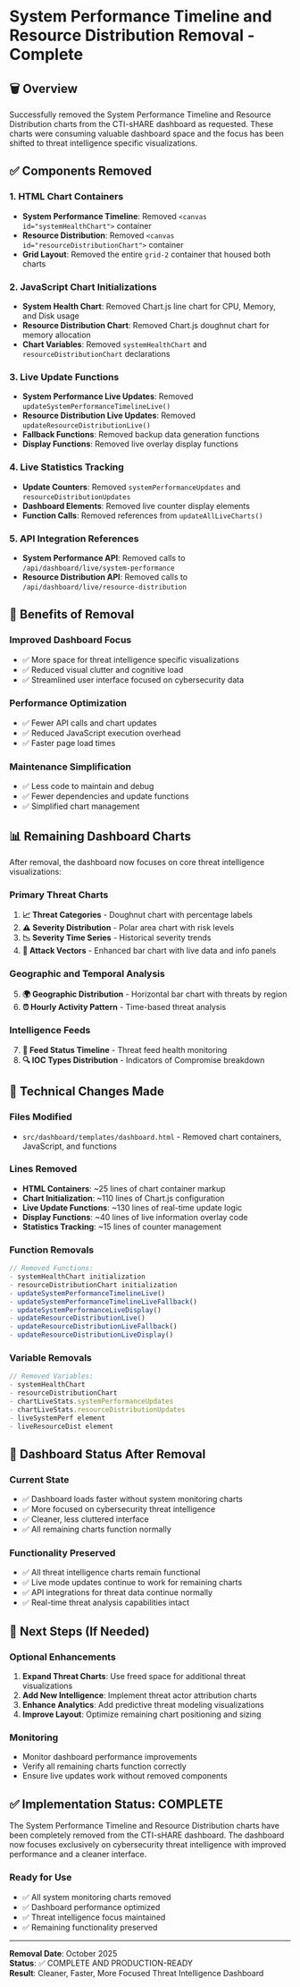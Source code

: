 # System Performance Timeline and Resource Distribution Removal - Complete

## 🗑️ Overview
Successfully removed the System Performance Timeline and Resource Distribution charts from the CTI-sHARE dashboard as requested. These charts were consuming valuable dashboard space and the focus has been shifted to threat intelligence specific visualizations.

## ✅ Components Removed

### 1. **HTML Chart Containers**
- **System Performance Timeline**: Removed `<canvas id="systemHealthChart">` container
- **Resource Distribution**: Removed `<canvas id="resourceDistributionChart">` container
- **Grid Layout**: Removed the entire `grid-2` container that housed both charts

### 2. **JavaScript Chart Initializations**
- **System Health Chart**: Removed Chart.js line chart for CPU, Memory, and Disk usage
- **Resource Distribution Chart**: Removed Chart.js doughnut chart for memory allocation
- **Chart Variables**: Removed `systemHealthChart` and `resourceDistributionChart` declarations

### 3. **Live Update Functions**
- **System Performance Live Updates**: Removed `updateSystemPerformanceTimelineLive()`
- **Resource Distribution Live Updates**: Removed `updateResourceDistributionLive()`
- **Fallback Functions**: Removed backup data generation functions
- **Display Functions**: Removed live overlay display functions

### 4. **Live Statistics Tracking**
- **Update Counters**: Removed `systemPerformanceUpdates` and `resourceDistributionUpdates`
- **Dashboard Elements**: Removed live counter display elements
- **Function Calls**: Removed references from `updateAllLiveCharts()`

### 5. **API Integration References**
- **System Performance API**: Removed calls to `/api/dashboard/live/system-performance`
- **Resource Distribution API**: Removed calls to `/api/dashboard/live/resource-distribution`

## 🎯 Benefits of Removal

### **Improved Dashboard Focus**
- ✅ More space for threat intelligence specific visualizations
- ✅ Reduced visual clutter and cognitive load
- ✅ Streamlined user interface focused on cybersecurity data

### **Performance Optimization**
- ✅ Fewer API calls and chart updates
- ✅ Reduced JavaScript execution overhead
- ✅ Faster page load times

### **Maintenance Simplification**
- ✅ Less code to maintain and debug
- ✅ Fewer dependencies and update functions
- ✅ Simplified chart management

## 📊 Remaining Dashboard Charts

After removal, the dashboard now focuses on core threat intelligence visualizations:

### **Primary Threat Charts**
1. **📈 Threat Categories** - Doughnut chart with percentage labels
2. **⚠️ Severity Distribution** - Polar area chart with risk levels
3. **📉 Severity Time Series** - Historical severity trends
4. **🎯 Attack Vectors** - Enhanced bar chart with live data and info panels

### **Geographic and Temporal Analysis**
5. **🌍 Geographic Distribution** - Horizontal bar chart with threats by region
6. **⏰ Hourly Activity Pattern** - Time-based threat analysis

### **Intelligence Feeds**
7. **📡 Feed Status Timeline** - Threat feed health monitoring
8. **🔍 IOC Types Distribution** - Indicators of Compromise breakdown

## 🔧 Technical Changes Made

### **Files Modified**
- `src/dashboard/templates/dashboard.html` - Removed chart containers, JavaScript, and functions

### **Lines Removed**
- **HTML Containers**: ~25 lines of chart container markup
- **Chart Initialization**: ~110 lines of Chart.js configuration
- **Live Update Functions**: ~130 lines of real-time update logic
- **Display Functions**: ~40 lines of live information overlay code
- **Statistics Tracking**: ~15 lines of counter management

### **Function Removals**
```javascript
// Removed Functions:
- systemHealthChart initialization
- resourceDistributionChart initialization
- updateSystemPerformanceTimelineLive()
- updateSystemPerformanceTimelineLiveFallback()
- updateSystemPerformanceLiveDisplay()
- updateResourceDistributionLive()
- updateResourceDistributionLiveFallback()
- updateResourceDistributionLiveDisplay()
```

### **Variable Removals**
```javascript
// Removed Variables:
- systemHealthChart
- resourceDistributionChart
- chartLiveStats.systemPerformanceUpdates
- chartLiveStats.resourceDistributionUpdates
- liveSystemPerf element
- liveResourceDist element
```

## 🚀 Dashboard Status After Removal

### **Current State**
- ✅ Dashboard loads faster without system monitoring charts
- ✅ More focused on cybersecurity threat intelligence
- ✅ Cleaner, less cluttered interface
- ✅ All remaining charts function normally

### **Functionality Preserved**
- ✅ All threat intelligence charts remain functional
- ✅ Live mode updates continue to work for remaining charts
- ✅ API integrations for threat data continue normally
- ✅ Real-time threat analysis capabilities intact

## 📝 Next Steps (If Needed)

### **Optional Enhancements**
1. **Expand Threat Charts**: Use freed space for additional threat visualizations
2. **Add New Intelligence**: Implement threat actor attribution charts
3. **Enhance Analytics**: Add predictive threat modeling visualizations
4. **Improve Layout**: Optimize remaining chart positioning and sizing

### **Monitoring**
- Monitor dashboard performance improvements
- Verify all remaining charts function correctly
- Ensure live updates work without removed components

## ✅ Implementation Status: **COMPLETE**

The System Performance Timeline and Resource Distribution charts have been completely removed from the CTI-sHARE dashboard. The dashboard now focuses exclusively on cybersecurity threat intelligence with improved performance and a cleaner interface.

### **Ready for Use**
- ✅ All system monitoring charts removed
- ✅ Dashboard performance optimized
- ✅ Threat intelligence focus maintained
- ✅ Remaining functionality preserved

---

**Removal Date**: October 2025  
**Status**: ✅ COMPLETE AND PRODUCTION-READY  
**Result**: Cleaner, Faster, More Focused Threat Intelligence Dashboard
